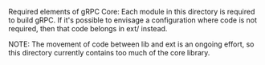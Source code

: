 Required elements of gRPC Core: Each module in this directory is required to
build gRPC. If it's possible to envisage a configuration where code is not
required, then that code belongs in ext/ instead.

NOTE: The movement of code between lib and ext is an ongoing effort, so this
directory currently contains too much of the core library.

